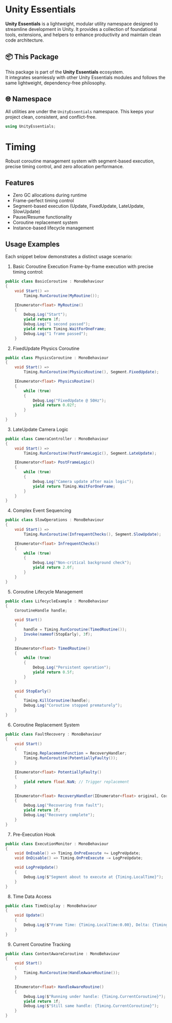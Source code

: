 # Unity Essentials

**Unity Essentials** is a lightweight, modular utility namespace designed to streamline development in Unity. 
It provides a collection of foundational tools, extensions, and helpers to enhance productivity and maintain clean code architecture.

## 📦 This Package

This package is part of the **Unity Essentials** ecosystem.  
It integrates seamlessly with other Unity Essentials modules and follows the same lightweight, dependency-free philosophy.

## 🌐 Namespace

All utilities are under the `UnityEssentials` namespace. This keeps your project clean, consistent, and conflict-free.

```csharp
using UnityEssentials;
```

# Timing
Robust coroutine management system with segment-based execution, precise timing control, and zero allocation performance.

## Features
- Zero GC allocations during runtime
- Frame-perfect timing control
- Segment-based execution (Update, FixedUpdate, LateUpdate, SlowUpdate)
- Pause/Resume functionality
- Coroutine replacement system
- Instance-based lifecycle management

## Usage Examples

Each snippet below demonstrates a distinct usage scenario:


1. Basic Coroutine Execution
Frame-by-frame execution with precise timing control:
```csharp
public class BasicCoroutine : MonoBehaviour
{
    void Start() =>
        Timing.RunCoroutine(MyRoutine());

    IEnumerator<float> MyRoutine()
    {
        Debug.Log("Start");
        yield return 1f;
        Debug.Log("1 second passed");
        yield return Timing.WaitForOneFrame;
        Debug.Log("1 frame passed");
    }
```

2. FixedUpdate Physics Coroutine
```csharp
public class PhysicsCoroutine : MonoBehaviour
{
    void Start() =>
        Timing.RunCoroutine(PhysicsRoutine(), Segment.FixedUpdate);

    IEnumerator<float> PhysicsRoutine()
    {
        while (true)
        {
            Debug.Log("FixedUpdate @ 50Hz");
            yield return 0.02f;
        }
    }
}
```


3. LateUpdate Camera Logic
```csharp
public class CameraController : MonoBehaviour
{
    void Start() =>
        Timing.RunCoroutine(PostFrameLogic(), Segment.LateUpdate);

    IEnumerator<float> PostFrameLogic()
    {
        while (true)
        {
            Debug.Log("Camera update after main logic");
            yield return Timing.WaitForOneFrame;
        }
    }
}
```


4. Complex Event Sequencing
```csharp
public class SlowOperations : MonoBehaviour
{
    void Start() =>
        Timing.RunCoroutine(InfrequentChecks(), Segment.SlowUpdate);

    IEnumerator<float> InfrequentChecks()
    {
        while (true)
        {
            Debug.Log("Non-critical background check");
            yield return 2.0f;
        }
    }
}
```


5. Coroutine Lifecycle Management
```csharp
public class LifecycleExample : MonoBehaviour
{
    CoroutineHandle handle;

    void Start()
    {
        handle = Timing.RunCoroutine(TimedRoutine());
        Invoke(nameof(StopEarly), 3f);
    }

    IEnumerator<float> TimedRoutine()
    {
        while (true)
        {
            Debug.Log("Persistent operation");
            yield return 0.5f;
        }
    }

    void StopEarly()
    {
        Timing.KillCoroutine(handle);
        Debug.Log("Coroutine stopped prematurely");
    }
}
```


6. Coroutine Replacement System
```csharp
public class FaultRecovery : MonoBehaviour
{
    void Start()
    {
        Timing.ReplacementFunction = RecoveryHandler;
        Timing.RunCoroutine(PotentiallyFaulty());
    }

    IEnumerator<float> PotentiallyFaulty()
    {
        yield return float.NaN; // Trigger replacement
    }

    IEnumerator<float> RecoveryHandler(IEnumerator<float> original, CoroutineHandle handle)
    {
        Debug.Log("Recovering from fault");
        yield return 1f;
        Debug.Log("Recovery complete");
    }
}
```


7. Pre-Execution Hook
```csharp
public class ExecutionMonitor : MonoBehaviour
{
    void OnEnable() => Timing.OnPreExecute += LogPreUpdate;
    void OnDisable() => Timing.OnPreExecute -= LogPreUpdate;

    void LogPreUpdate()
    {
        Debug.Log($"Segment about to execute at {Timing.LocalTime}");
    }
}
```


8. Time Data Access
```csharp
public class TimeDisplay : MonoBehaviour
{
    void Update()
    {
        Debug.Log($"Frame Time: {Timing.LocalTime:0.00}, Delta: {Timing.DeltaTime:0.000}");
    }
}
```


9. Current Coroutine Tracking
```csharp
public class ContextAwareCoroutine : MonoBehaviour
{
    void Start()
    {
        Timing.RunCoroutine(HandleAwareRoutine());
    }

    IEnumerator<float> HandleAwareRoutine()
    {
        Debug.Log($"Running under handle: {Timing.CurrentCoroutine}");
        yield return 1f;
        Debug.Log($"Still same handle: {Timing.CurrentCoroutine}");
    }
}
```